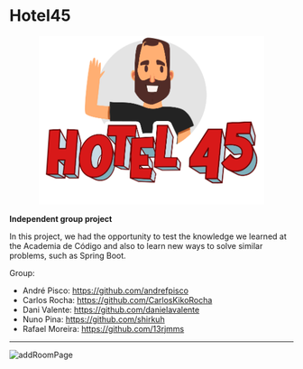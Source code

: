 # Hotel45

<p align="middle">
<img width="400px" src="https://raw.githubusercontent.com/danielavalente/hotel45/master/daniView/images/hotel45_logo.svg" alt="logo">
</p>

<p align="left">
  <strong>Independent group project</strong>
 
 In this project, we had the opportunity to test the knowledge we learned at the Academia de Código and also to learn new ways to solve similar problems, such as Spring Boot.
 
Group: 
- André Pisco: https://github.com/andrefpisco
- Carlos Rocha: https://github.com/CarlosKikoRocha
- Dani Valente: https://github.com/danielavalente
- Nuno Pina: https://github.com/shirkuh
- Rafael Moreira: https://github.com/13rjmms
</p>

<hr></hr>

<p>
<img src="" alt="addRoomPage">
</p>
